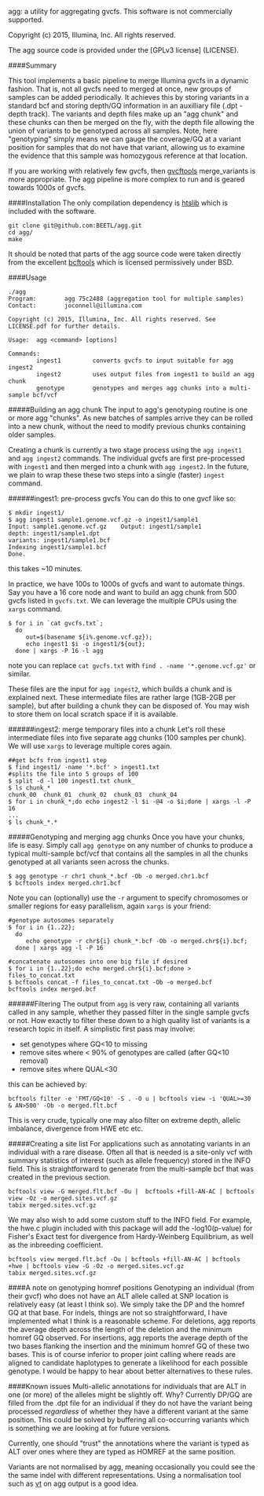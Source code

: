agg: a utility for aggregating gvcfs. This software is not commercially supported.

Copyright (c) 2015, Illumina, Inc. All rights reserved. 

The agg source code is provided under the [GPLv3 license] (LICENSE).

####Summary

This tool implements a basic pipeline to merge Illumina gvcfs in a dynamic fashion. That is, not all gvcfs need to merged at once, new groups of samples can be added periodically.  It achieves this by storing variants in a standard bcf and storing depth/GQ information in an auxilliary file (.dpt - depth track). The variants and depth files make up an "agg chunk" and these chunks can then be merged on the fly, with the depth file allowing the union of variants to be genotyped across all samples.  Note, here "genotyping" simply means we can gauge the coverage/GQ at a variant position for samples that do not have that variant, allowing us to examine the evidence that this sample was homozygous reference at that location.

If you are working with relatively few gvcfs, then [gvcftools](https://github.com/sequencing/gvcftools) merge_variants is more appropriate.  The agg pipeline is more complex to run and is geared towards 1000s of gvcfs.

####Installation
The only compilation dependency is [htslib](http://www.htslib.org/) which is included with the software.  

```
git clone git@github.com:BEETL/agg.git
cd agg/
make
```

It should be noted that parts of the agg source code were taken directly from the excellent [bcftools](https://github.com/samtools/bcftools) which is licensed permissively under BSD.

####Usage

```
./agg
Program:        agg 75c2488 (aggregation tool for multiple samples)
Contact:        joconnell@illumina.com

Copyright (c) 2015, Illumina, Inc. All rights reserved. See LICENSE.pdf for further details.

Usage:  agg <command> [options]

Commands:
        ingest1         converts gvcfs to input suitable for agg ingest2
        ingest2         uses output files from ingest1 to build an agg chunk
        genotype        genotypes and merges agg chunks into a multi-sample bcf/vcf
```

#####Building an agg chunk
The input to agg's genotyping routine is one or more agg "chunks".  As new batches of samples arrive they can be rolled into a new chunk, without the need to modify previous chunks containing older samples. 

Creating a chunk is currently a two stage process using the `agg ingest1` and `agg ingest2` commands.  The individual gvcfs are first pre-processed with `ingest1` and then merged into a chunk with `agg ingest2`.  In the future, we plain to wrap these these two steps into a single (faster) `ingest` command.

######ingest1: pre-process gvcfs
You can do this to one gvcf like so:
```
$ mkdir ingest1/
$ agg ingest1 sample1.genome.vcf.gz -o ingest1/sample1
Input: sample1.genome.vcf.gz    Output: ingest1/sample1
depth: ingest1/sample1.dpt
variants: ingest1/sample1.bcf
Indexing ingest1/sample1.bcf
Done.
```
this takes ~10 minutes.

In practice, we have 100s to 1000s of gvcfs and want to automate things. Say you have a 16 core node and want to build an agg chunk from 500 gvcfs listed in `gvcfs.txt`.  We can leverage the multiple CPUs using the `xargs` command.
```
$ for i in `cat gvcfs.txt`;
  do 
     out=$(basename ${i%.genome.vcf.gz});
     echo ingest1 $i -o ingest1/${out};
  done | xargs -P 16 -l agg
```
note you can replace `cat gvcfs.txt` with `find . -name '*.genome.vcf.gz'` or similar.

These files are the input for `agg ingest2`, which builds a chunk and is explained next. These intermediate files are rather large (1GB-2GB per sample), but after building a chunk they can be disposed of. You may wish to store them on local scratch space if it is available.

######ingest2: merge temporary files into a chunk
Let's roll these intermediate files into five separate agg chunks (100 samples per chunk). We will use `xargs` to leverage multiple cores again.
```
##get bcfs from ingest1 step
$ find ingest1/ -name '*.bcf' > ingest1.txt 
#splits the file into 5 groups of 100
$ split -d -l 100 ingest1.txt chunk_ 
$ ls chunk_*
chunk_00  chunk_01  chunk_02  chunk_03  chunk_04
$ for i in chunk_*;do echo ingest2 -l $i -@4 -o $i;done | xargs -l -P 16
...
$ ls chunk_*.*
```

#####Genotyping and merging agg chunks
Once you have your chunks, life is easy.  Simply call `agg genotype` on any number of chunks to produce a typical multi-sample bcf/vcf that contains all the samples in all the chunks genotyped at all variants seen across the chunks. 
```
$ agg genotype -r chr1 chunk_*.bcf -Ob -o merged.chr1.bcf
$ bcftools index merged.chr1.bcf
```
Note you can (optionally) use the `-r` argument to specify chromosomes or smaller regions for easy parallelism, again `xargs` is your friend:
```
#genotype autosomes separately
$ for i in {1..22};
  do 
     echo genotype -r chr${i} chunk_*.bcf -Ob -o merged.chr${i}.bcf;
  done | xargs agg -l -P 16

#concatenate autosomes into one big file if desired
$ for i in {1..22};do echo merged.chr${i}.bcf;done > files_to_concat.txt
$ bcftools concat -f files_to_concat.txt -Ob -o merged.bcf
bcftools index merged.bcf
```

######Filtering
The output from `agg` is very raw, containing all variants called in any sample, whether they passed filter in the single sample gvcfs or not. How exactly to filter these down to a high quality list of variants is a research topic in itself.  A simplistic first pass may involve:

* set genotypes where GQ<10 to missing
* remove sites where < 90% of genotypes are called (after GQ<10 removal)
* remove sites where QUAL<30

this can be achieved by:
```
bcftools filter -e 'FMT/GQ<10' -S . -O u | bcftools view -i 'QUAL>=30 & AN>500' -Ob -o merged.flt.bcf
```
This is very crude, typically one may also filter on extreme depth, allelic imbalance, divergence from HWE etc etc.

#####Creating a site list
For applications such as annotating variants in an individual with a rare disease.  Often all that is needed is a site-only vcf with summary statistics of interest (such as allele frequency) stored in the INFO field.  This is straightforward to generate from the multi-sample bcf that was created in the previous section.
```
bcftools view -G merged.flt.bcf -Ou |  bcftools +fill-AN-AC | bcftools view -Oz -o merged.sites.vcf.gz
tabix merged.sites.vcf.gz
```
We may also wish to add some custom stuff to the INFO field. For example, the hwe.c plugin included with this package will add the -log10(p-value) for Fisher's Exact test for divergence from Hardy-Weinberg Equilibrium, as well as the inbreeding coefficient.
```
bcftools view merged.flt.bcf -Ou | bcftools +fill-AN-AC | bcftools +hwe | bcftools view -G -Oz -o merged.sites.vcf.gz
tabix merged.sites.vcf.gz
```

####A note on genotyping homref positions
Genotyping an individual (from their gvcf) who does not have an ALT allele called at SNP location is relatively easy (at least I think so). We simply take the DP and the homref GQ at that base. For indels, things are not so straightforward, I have implemented what I think is a reasonable scheme.  For deletions, agg reports the average depth across the length of the deletion and the minimum homref GQ observed. For insertions, agg reports the average depth of the two bases flanking the insertion and the minimum homref GQ of these two bases. This is of course inferior to proper joint calling where reads are aligned to candidate haplotypes to generate a likelihood for each possible genotype. I would be happy to hear about better alternatives to these rules.

####Known issues
Multi-allelic annotations for individuals that are ALT in one (or more) of the alleles might be slightly off. Why? Currently DP/GQ are filled from the .dpt file for an individual if they do not have the variant being processed *regardless* of whether they have a different variant at the same position.  This could be solved by buffering all co-occurring variants which is something we are looking at for future versions.

Currently, one should "trust" the annotations where the variant is typed as ALT over ones where they are typed as HOMREF at the same position.

Variants are not normalised by agg, meaning occasionally you could see the the same indel with different representations.  Using a normalisation tool such as [vt](https://github.com/atks/vt) on agg output is a good idea.
